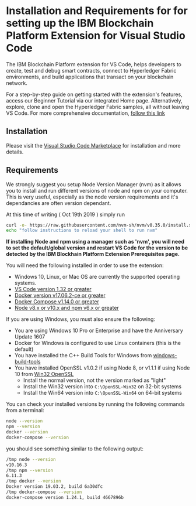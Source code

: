 # Installation and Requirements for for setting up the IBM Blockchain Platform Extension for Visual Studio Code


The IBM Blockchain Platform extension for VS Code, helps developers to create, test and debug smart contracts, connect to Hyperledger Fabric environments, and build applications that transact on your blockchain network.

For a step-by-step guide on getting started with the extension's features, access 
our Beginner Tutorial via our integrated Home page. Alternatively, explore, clone and open the Hyperledger Fabric samples, all without leaving VS Code. For more comprehensive documentation, [follow this link](https://cloud.ibm.com/docs/services/blockchain/howto?topic=blockchain-develop-vscode)



## Installation

Please visit the [Visual Studio Code Marketplace](https://marketplace.visualstudio.com/items?itemName=IBMBlockchain.ibm-blockchain-platform) for installation and more details.

## Requirements

We strongly suggest you setup Node Version Manager (nvm) as it allows you to install and run different versions of node and npm on your computer.  This is very useful, especially as the node version requirements and it's dependancies are often version dependant.

At this time of writing ( Oct 19th 2019 ) simply run

``` sh
curl -o- https://raw.githubusercontent.com/nvm-sh/nvm/v0.35.0/install.sh | bash
echo "follow instructions to reload your shell to run nvm"
```

**If installing Node and npm using a manager such as 'nvm', you will need to set the default/global version and restart VS Code for the version to be detected by the IBM Blockhain Platform Extension Prerequisites page.**


You will need the following installed in order to use the extension:
- Windows 10, Linux, or Mac OS are currently the supported operating systems.
- [VS Code version 1.32 or greater](https://code.visualstudio.com)
- [Docker version v17.06.2-ce or greater](https://www.docker.com/get-docker)
- [Docker Compose v1.14.0 or greater](https://docs.docker.com/compose/install/)
- [Node v8.x or v10.x and npm v6.x or greater](https://nodejs.org/en/download/)


If you are using Windows, you must also ensure the following:
- You are using Windows 10 Pro or Enterprise and have the Anniversary Update 1607
- Docker for Windows is configured to use Linux containers (this is the default)
- You have installed the C++ Build Tools for Windows from [windows-build-tools](https://github.com/felixrieseberg/windows-build-tools#windows-build-tools)
- You have installed OpenSSL v1.0.2 if using Node 8, or v1.1.1 if using Node 10 from [Win32 OpenSSL](http://slproweb.com/products/Win32OpenSSL.html)
  - Install the normal version, not the version marked as "light"
  - Install the Win32 version into `C:\OpenSSL-Win32` on 32-bit systems
  - Install the Win64 version into `C:\OpenSSL-Win64` on 64-bit systems

You can check your installed versions by running the following commands from a terminal:
```sh
node --version
npm --version
docker --version
docker-compose --version
```

you should see something similar to the following output:

``` sh
/tmp node --version
v10.16.3
/tmp npm --version
6.11.3
/tmp docker --version
Docker version 19.03.2, build 6a30dfc
/tmp docker-compose --version
docker-compose version 1.24.1, build 4667896b
```


